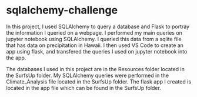 # sqlalchemy-challenge

In this project, I used SQLAlchemy to query a database and Flask to portray the information I queried on a webpage. I performed my main queries on jupyter notebook using SQLAlchemy. I queried this data from a sqlite file that has data on precipitation in Hawaii. I then used VS Code to create an app using flask, and transfered the queries I used on jupyter notebook into the app.

The databases I used in this project are in the Resources folder located in the SurfsUp folder. My SQLAlchemy queries were performed in the Climate_Analysis file located in the SurfsUp folder. The flask app I created is located in the app file which can be found in the SurfsUp folder.
